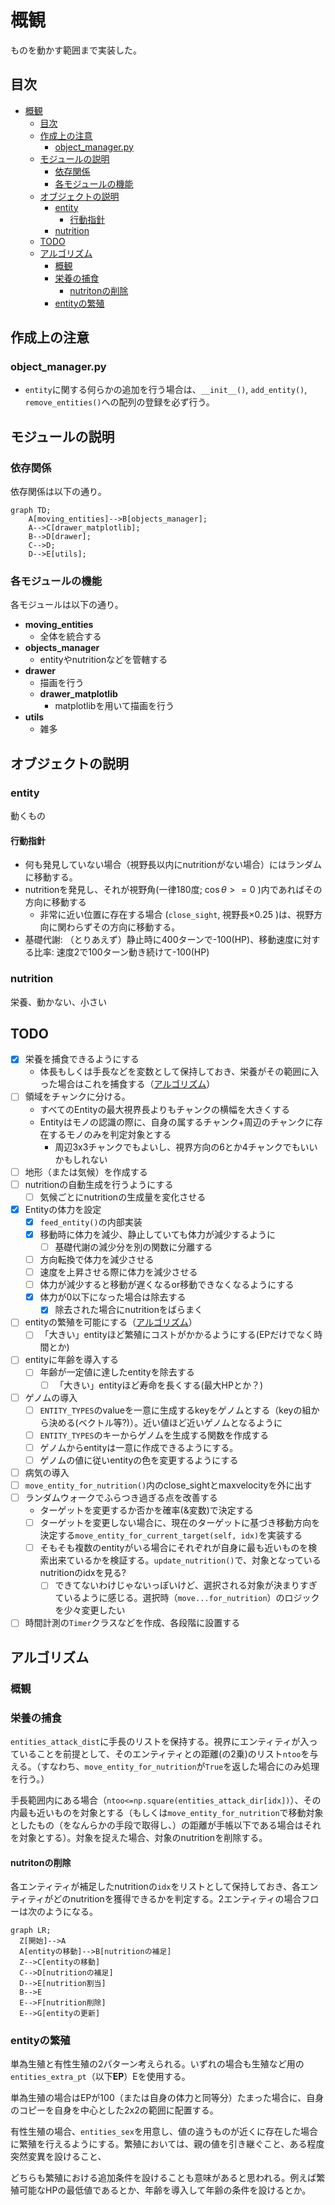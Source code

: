 # 概観

ものを動かす範囲まで実装した。

## 目次

- [概観](#概観)
  - [目次](#目次)
  - [作成上の注意](#作成上の注意)
    - [object\_manager.py](#object_managerpy)
  - [モジュールの説明](#モジュールの説明)
    - [依存関係](#依存関係)
    - [各モジュールの機能](#各モジュールの機能)
  - [オブジェクトの説明](#オブジェクトの説明)
    - [entity](#entity)
      - [行動指針](#行動指針)
    - [nutrition](#nutrition)
  - [TODO](#todo)
  - [アルゴリズム](#アルゴリズム)
    - [概観](#概観-1)
    - [栄養の捕食](#栄養の捕食)
      - [nutritonの削除](#nutritonの削除)
    - [entityの繁殖](#entityの繁殖)


## 作成上の注意

### object_manager.py

- `entity`に関する何らかの追加を行う場合は、`__init__()`, `add_entity()`, `remove_entities()`への配列の登録を必ず行う。

## モジュールの説明

### 依存関係

依存関係は以下の通り。

```mermaid
graph TD;
    A[moving_entities]-->B[objects_manager];
    A-->C[drawer_matplotlib];
    B-->D[drawer];
    C-->D;
    D-->E[utils];
```

### 各モジュールの機能

各モジュールは以下の通り。

- **moving_entities**
  - 全体を統合する
- **objects_manager**
  - entityやnutritionなどを管轄する
- **drawer**
  - 描画を行う
  - **drawer_matplotlib**
    - matplotlibを用いて描画を行う
- **utils**
  - 雑多

## オブジェクトの説明

### entity

動くもの

#### 行動指針

- 何も発見していない場合（視野長以内にnutritionがない場合）にはランダムに移動する。
- nutritionを発見し、それが視野角(一律180度; $\cos\theta>=0$ )内であればその方向に移動する
  - 非常に近い位置に存在する場合 (`close_sight`, 視野長×0.25 )は、視野方向に関わらずその方向に移動する。
- 基礎代謝: （とりあえず）静止時に400ターンで-100(HP)、移動速度に対する比率: 速度2で100ターン動き続けて-100(HP)

### nutrition

栄養、動かない、小さい

## TODO

- [x] 栄養を捕食できるようにする
  - 体長もしくは手長などを変数として保持しておき、栄養がその範囲に入った場合はこれを捕食する（[アルゴリズム](#栄養の捕食)）
- [ ] 領域をチャンクに分ける。
  - すべてのEntityの最大視界長よりもチャンクの横幅を大きくする
  - Entityはモノの認識の際に、自身の属するチャンク+周辺のチャンクに存在するモノのみを判定対象とする
    - 周辺3x3チャンクでもよいし、視界方向の6とか4チャンクでもいいかもしれない
- [ ] 地形（または気候）を作成する
- [ ] nutritionの自動生成を行うようにする
  - [ ] 気候ごとにnutritionの生成量を変化させる
- [x] Entityの体力を設定
  - [x] `feed_entity()`の内部実装
  - [x] 移動時に体力を減少、静止していても体力が減少するように
    - [ ] 基礎代謝の減少分を別の関数に分離する
  - [ ] 方向転換で体力を減少させる
  - [ ] 速度を上昇させる際に体力を減少させる
  - [ ] 体力が減少すると移動が遅くなるor移動できなくなるようにする
  - [x] 体力が0以下になった場合は除去する
    - [x] 除去された場合にnutritionをばらまく
- [ ] entityの繁殖を可能にする（[アルゴリズム](#entityの繁殖)）
  - [ ] 「大きい」entityほど繁殖にコストがかかるようにする(EPだけでなく時間とか)
- [ ] entityに年齢を導入する
  - [ ] 年齢が一定値に達したentityを除去する
    - [ ] 「大きい」entityほど寿命を長くする(最大HPとか？)
- [ ] ゲノムの導入
  - [ ] `ENTITY_TYPES`のvalueを一意に生成するkeyをゲノムとする（keyの組から決める(ベクトル等?)）。近い値ほど近いゲノムとなるように
  - [ ] `ENTITY_TYPES`のキーからゲノムを生成する関数を作成する
  - [ ] ゲノムからentityは一意に作成できるようにする。
  - [ ] ゲノムの値に従いentityの色を変更するようにする
- [ ] 病気の導入
- [ ] `move_entity_for_nutrition()`内のclose_sightとmaxvelocityを外に出す
- [ ] ランダムウォークでふらつき過ぎる点を改善する
  - ターゲットを変更するか否かを確率(&変数)で決定する
  - [ ] ターゲットを変更しない場合に、現在のターゲットに基づき移動方向を決定する`move_entity_for_current_target(self, idx)`を実装する
  - [ ] そもそも複数のentityがいる場合にそれぞれが自身に最も近いものを検索出来ているかを検証する。`update_nutrition()`で、対象となっているnutritionのidxを見る?
    - [ ] できてないわけじゃないっぽいけど、選択される対象が決まりすぎているように感じる。選択時（`move...for_nutrition`）のロジックを少々変更したい
- [ ] 時間計測の`Timer`クラスなどを作成、各段階に設置する

## アルゴリズム

### 概観

### 栄養の捕食

`entities_attack_dist`に手長のリストを保持する。視界にエンティティが入っていることを前提として、そのエンティティとの距離(の2乗)のリスト`ntoo`を与える。（すなわち、`move_entity_for_nutrition`が`True`を返した場合にのみ処理を行う。）

手長範囲内にある場合（`ntoo<=np.square(entities_attack_dir[idx])`）、その内最も近いものを対象とする（もしくは`move_entity_for_nutrition`で移動対象としたもの（をなんらかの手段で取得し、）の距離が手帳以下である場合はそれを対象とする）。対象を捉えた場合、対象のnutritionを削除する。

#### nutritonの削除

各エンティティが補足したnutritionの`idx`をリストとして保持しておき、各エンティティがどのnutritionを獲得できるかを判定する。2エンティティの場合フローは次のようになる。

```mermaid
graph LR;
  Z[開始]-->A
  A[entityの移動]-->B[nutritionの補足]
  Z-->C[entityの移動]
  C-->D[nutritionの補足]
  D-->E[nutrition割当]
  B-->E
  E-->F[nutrition削除]
  E-->G[entityの更新]
```

### entityの繁殖

単為生殖と有性生殖の2パターン考えられる。いずれの場合も生殖など用の`entities_extra_pt`（以下**EP**）Eを使用する。

単為生殖の場合はEPが100（または自身の体力と同等分）たまった場合に、自身のコピーを自身を中心とした2x2の範囲に配置する。

有性生殖の場合、`entities_sex`を用意し、値の違うものが近くに存在した場合に繁殖を行えるようにする。繁殖においては、親の値を引き継ぐこと、ある程度突然変異を設けること、

どちらも繁殖における追加条件を設けることも意味があると思われる。例えば繁殖可能なHPの最低値であるとか、年齢を導入して年齢の条件を設けるとか。